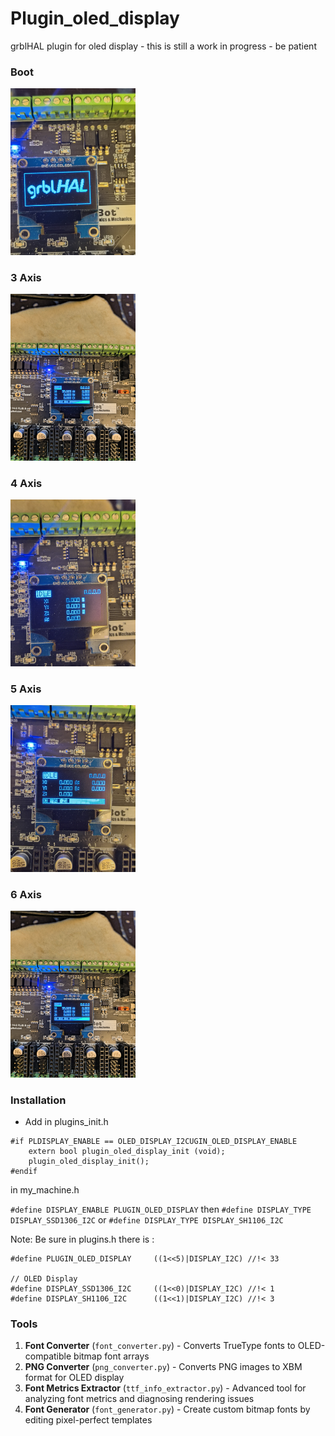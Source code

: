 # Plugin_oled_display
grblHAL plugin for oled display - this is still a work in progress - be patient

### Boot
<img src="https://raw.githubusercontent.com/luc-github/Plugin_oled_display/refs/heads/main/pictures/boot.jpg" alt="drawing" width="200"/>

### 3 Axis
<img src="https://raw.githubusercontent.com/luc-github/Plugin_oled_display/refs/heads/main/pictures/3axis.jpg" alt="drawing" width="200"/>

### 4 Axis
<img src="https://raw.githubusercontent.com/luc-github/Plugin_oled_display/refs/heads/main/pictures/4axis.jpg" alt="drawing" width="200"/>

### 5 Axis
<img src="https://raw.githubusercontent.com/luc-github/Plugin_oled_display/refs/heads/main/pictures/5axis.jpg" alt="drawing" width="200"/>

### 6 Axis
<img src="https://raw.githubusercontent.com/luc-github/Plugin_oled_display/refs/heads/main/pictures/6axis.jpg" alt="drawing" width="200"/>

### Installation

* Add in plugins_init.h

```
#if PLDISPLAY_ENABLE == OLED_DISPLAY_I2CUGIN_OLED_DISPLAY_ENABLE
    extern bool plugin_oled_display_init (void);
    plugin_oled_display_init();
#endif
```

in my_machine.h

`#define DISPLAY_ENABLE PLUGIN_OLED_DISPLAY`
then
`#define DISPLAY_TYPE DISPLAY_SSD1306_I2C`
or 
`#define DISPLAY_TYPE DISPLAY_SH1106_I2C`

Note: Be sure in plugins.h there is :

```
#define PLUGIN_OLED_DISPLAY     ((1<<5)|DISPLAY_I2C) //!< 33

// OLED Display
#define DISPLAY_SSD1306_I2C     ((1<<0)|DISPLAY_I2C) //!< 1
#define DISPLAY_SH1106_I2C      ((1<<1)|DISPLAY_I2C) //!< 3
```

### Tools

1. **Font Converter** (`font_converter.py`) - Converts TrueType fonts to OLED-compatible bitmap font arrays
2. **PNG Converter** (`png_converter.py`) - Converts PNG images to XBM format for OLED display
3. **Font Metrics Extractor** (`ttf_info_extractor.py`) - Advanced tool for analyzing font metrics and diagnosing rendering issues
4. **Font Generator** (`font_generator.py`) - Create custom bitmap fonts by editing pixel-perfect templates
